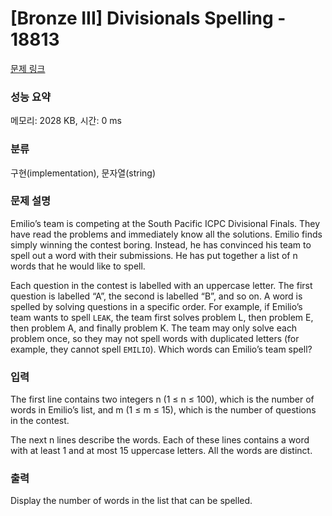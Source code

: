 # [Bronze III] Divisionals Spelling - 18813 

[문제 링크](https://www.acmicpc.net/problem/18813) 

### 성능 요약

메모리: 2028 KB, 시간: 0 ms

### 분류

구현(implementation), 문자열(string)

### 문제 설명

<p>Emilio’s team is competing at the South Pacific ICPC Divisional Finals. They have read the problems and immediately know all the solutions. Emilio finds simply winning the contest boring. Instead, he has convinced his team to spell out a word with their submissions. He has put together a list of n words that he would like to spell.</p>

<p>Each question in the contest is labelled with an uppercase letter. The first question is labelled “A”, the second is labelled “B”, and so on. A word is spelled by solving questions in a specific order. For example, if Emilio’s team wants to spell <code>LEAK</code>, the team first solves problem L, then problem E, then problem A, and finally problem K. The team may only solve each problem once, so they may not spell words with duplicated letters (for example, they cannot spell <code>EMILIO</code>). Which words can Emilio’s team spell?</p>

### 입력 

 <p>The first line contains two integers n (1 ≤ n ≤ 100), which is the number of words in Emilio’s list, and m (1 ≤ m ≤ 15), which is the number of questions in the contest.</p>

<p>The next n lines describe the words. Each of these lines contains a word with at least 1 and at most 15 uppercase letters. All the words are distinct.</p>

### 출력 

 <p>Display the number of words in the list that can be spelled.</p>

